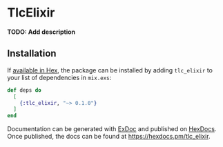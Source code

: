 # TlcElixir

**TODO: Add description**

## Installation

If [available in Hex](https://hex.pm/docs/publish), the package can be installed
by adding `tlc_elixir` to your list of dependencies in `mix.exs`:

```elixir
def deps do
  [
    {:tlc_elixir, "~> 0.1.0"}
  ]
end
```

Documentation can be generated with [ExDoc](https://github.com/elixir-lang/ex_doc)
and published on [HexDocs](https://hexdocs.pm). Once published, the docs can
be found at <https://hexdocs.pm/tlc_elixir>.

